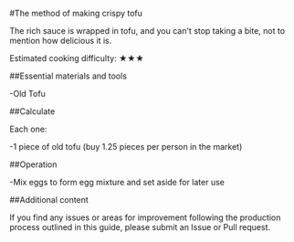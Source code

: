 #The method of making crispy tofu

The rich sauce is wrapped in tofu, and you can't stop taking a bite, not to mention how delicious it is.

Estimated cooking difficulty: ★★★

##Essential materials and tools

-Old Tofu

##Calculate

Each one:

-1 piece of old tofu (buy 1.25 pieces per person in the market)

##Operation

-Mix eggs to form egg mixture and set aside for later use

##Additional content

If you find any issues or areas for improvement following the production process outlined in this guide, please submit an Issue or Pull request.